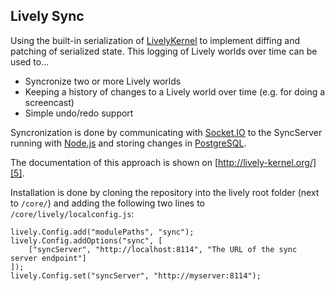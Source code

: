 Lively Sync
-----------

Using the built-in serialization of [LivelyKernel][1] to implement diffing and
patching of serialized state. This logging of Lively worlds over time can be
used to...

  * Syncronize two or more Lively worlds
  * Keeping a history of changes to a Lively world over time
    (e.g. for doing a screencast)
  * Simple undo/redo support

Syncronization is done by communicating with [Socket.IO][2] to the SyncServer
running with [Node.js][3] and storing changes in [PostgreSQL][4].

The documentation of this approach is shown on [http://lively-kernel.org/][5].

Installation is done by cloning the repository into the lively root folder
(next to ``/core/``) and adding the following two lines to ``/core/lively/localconfig.js``:

    lively.Config.add("modulePaths", "sync");
    lively.Config.addOptions("sync", [
        ["syncServer", "http://localhost:8114", "The URL of the sync server endpoint"]
    ]);
    lively.Config.set("syncServer", "http://myserver:8114");


[1]: http://github.com/LivelyKernel/LivelyKernel
[2]: http://socket.io/
[3]: http://nodejs.org/
[4]: http://www.postgresql.org/
[5]: http://lively-kernel.org/repository/webwerkstatt/documentation/Sync.xhtml
